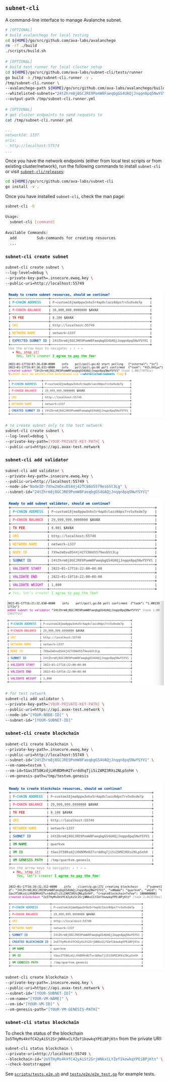 
## `subnet-cli`

A command-line interface to manage Avalanche subnet.

```bash
# [OPTIONAL]
# build avalanchego for local testing
cd ${HOME}/go/src/github.com/ava-labs/avalanchego
rm -rf ./build
./scripts/build.sh

# [OPTIONAL]
# build test runner for local cluster setup
cd ${HOME}/go/src/github.com/ava-labs/subnet-cli/tests/runner
go build -o /tmp/subnet-cli.runner -v .
/tmp/subnet-cli.runner \
--avalanchego-path ${HOME}/go/src/github.com/ava-labs/avalanchego/build/avalanchego \
--whitelisted-subnets="24tZhrm8j8GCJRE9PomW8FaeqbgGS4UAQjJnqqn8pq5NwYSYV1" \
--output-path /tmp/subnet-cli.runner.yml

# [OPTIONAL]
# get cluster endpoints to send requests to
cat /tmp/subnet-cli.runner.yml
```

```yaml
...
networkId: 1337
uris:
- http://localhost:57574
...
```

Once you have the network endpoints (either from local test scripts or from existing cluster/network), run the following commands to install `subnet-cli` or visit [`subnet-cli/releases`](https://github.com/ava-labs/subnet-cli/releases):

```bash
cd ${HOME}/go/src/github.com/ava-labs/subnet-cli
go install -v .
```

Once you have installed `subnet-cli`, check the man page:

```bash
subnet-cli -h

Usage:
  subnet-cli [command]

Available Commands:
  add         Sub-commands for creating resources
  ...
```

### `subnet-cli create subnet`

```bash
subnet-cli create subnet \
--log-level=debug \
--private-key-path=.insecure.ewoq.key \
--public-uri=http://localhost:55749
```

![create-subnet-local-1](./img/create-subnet-local-1.png)
![create-subnet-local-2](./img/create-subnet-local-2.png)

```bash
# to create subnet only to the test network
subnet-cli create subnet \
--log-level=debug \
--private-key-path=[YOUR-PRIVATE-KEY-PATH] \
--public-uri=https://api.avax-test.network
```

### `subnet-cli add validator`

```bash
subnet-cli add validator \
--private-key-path=.insecure.ewoq.key \
--public-uri=http://localhost:55749 \
--node-id="NodeID-7Xhw2mDxuDS44j42TCB6U5579esbSt3Lg" \
--subnet-id="24tZhrm8j8GCJRE9PomW8FaeqbgGS4UAQjJnqqn8pq5NwYSYV1"
```

![add-validator-local-1](./img/add-validator-local-1.png)
![add-validator-local-2](./img/add-validator-local-2.png)

```bash
# for test network
subnet-cli add validator \
--private-key-path=[YOUR-PRIVATE-KEY-PATH] \
--public-uri=https://api.avax-test.network \
--node-id="[YOUR-NODE-ID]" \
--subnet-id="[YOUR-SUBNET-ID]"
```

### `subnet-cli create blockchain`

```bash
subnet-cli create blockchain \
--private-key-path=.insecure.ewoq.key \
--public-uri=http://localhost:55749 \
--subnet-id="24tZhrm8j8GCJRE9PomW8FaeqbgGS4UAQjJnqqn8pq5NwYSYV1" \
--vm-name=testvm \
--vm-id=tGas3T58KzdjLHhBDMnH2TvrddhqTji5iZAMZ3RXs2NLpSnhH \
--vm-genesis-path=/tmp/testvm.genesis
```

![create-blockchain-local-1](./img/create-blockchain-local-1.png)
![create-blockchain-local-2](./img/create-blockchain-local-2.png)

```bash
subnet-cli create blockchain \
--private-key-path=.insecure.ewoq.key \
--public-uri=https://api.avax-test.network \
--subnet-id="[YOUR-SUBNET-ID]" \
--vm-name="[YOUR-VM-NAME]" \
--vm-id="[YOUR-VM-ID]" \
--vm-genesis-path="[YOUR-VM-GENESIS-PATH]"
```

### `subnet-cli status blockchain`

To check the status of the blockchain `2o5THyMs4kVfC42yAiSt2SrjWNkxCLYZef1kewkqYPEiBPjKtn` from the private URI:

```bash
subnet-cli status blockchain \
--private-uri=http://localhost:55749 \
--blockchain-id="2o5THyMs4kVfC42yAiSt2SrjWNkxCLYZef1kewkqYPEiBPjKtn" \
--check-bootstrapped
```

See [`scripts/tests.e2e.sh`](scripts/tests.e2e.sh) and [`tests/e2e/e2e_test.go`](tests/e2e/e2e_test.go) for example tests.
